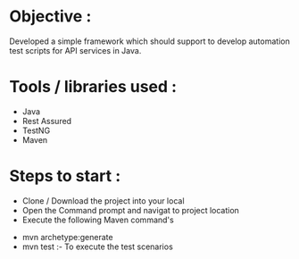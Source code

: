 # Objective :
Developed a simple framework which should support to develop automation test scripts for API services in Java.

# Tools / libraries used :
- Java
- Rest Assured
- TestNG
- Maven

# Steps to start :
- Clone / Download the project into your local
- Open the Command prompt and navigat to project location
- Execute the following Maven command's
* mvn archetype:generate
* mvn test :- To execute the test scenarios